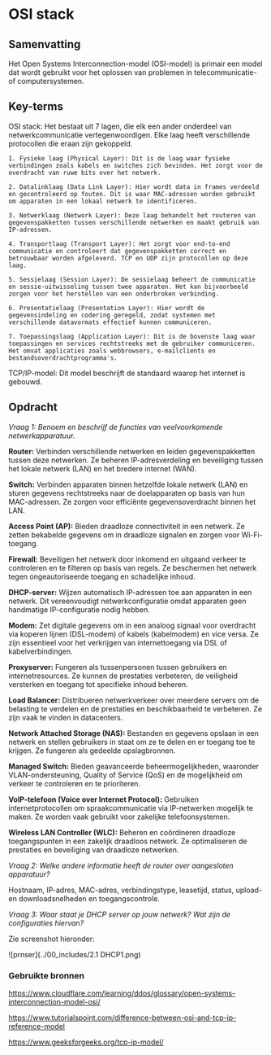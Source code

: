 # OSI stack

## Samenvatting
Het Open Systems Interconnection-model (OSI-model) is primair een model dat wordt gebruikt voor het oplossen van problemen in telecommunicatie- of computersystemen.

## Key-terms

OSI stack: Het bestaat uit 7 lagen, die elk een ander onderdeel van netwerkcommunicatie vertegenwoordigen. Elke laag heeft verschillende protocollen die eraan zijn gekoppeld.
```
1. Fysieke laag (Physical Layer): Dit is de laag waar fysieke verbindingen zoals kabels en switches zich bevinden. Het zorgt voor de overdracht van ruwe bits over het netwerk.
```
```
2. Datalinklaag (Data Link Layer): Hier wordt data in frames verdeeld en gecontroleerd op fouten. Dit is waar MAC-adressen worden gebruikt om apparaten in een lokaal netwerk te identificeren.
```
```
3. Netwerklaag (Network Layer): Deze laag behandelt het routeren van gegevenspakketten tussen verschillende netwerken en maakt gebruik van IP-adressen.
```
```
4. Transportlaag (Transport Layer): Het zorgt voor end-to-end communicatie en controleert dat gegevenspakketten correct en betrouwbaar worden afgeleverd. TCP en UDP zijn protocollen op deze laag.
```
```
5. Sessielaag (Session Layer): De sessielaag beheert de communicatie en sessie-uitwisseling tussen twee apparaten. Het kan bijvoorbeeld zorgen voor het herstellen van een onderbroken verbinding.
```
```
6. Presentatielaag (Presentation Layer): Hier wordt de gegevensindeling en codering geregeld, zodat systemen met verschillende datavormats effectief kunnen communiceren.
```
```
7. Toepassingslaag (Application Layer): Dit is de bovenste laag waar toepassingen en services rechtstreeks met de gebruiker communiceren. Het omvat applicaties zoals webbrowsers, e-mailclients en bestandsoverdrachtprogramma's.
```

TCP/IP-model: Dit model beschrijft de standaard waarop het internet is gebouwd.


## Opdracht
*Vraag 1: Benoem en beschrijf de functies van veelvoorkomende netwerkapparatuur.*

**Router:**
Verbinden verschillende netwerken en leiden gegevenspakketten tussen deze netwerken. Ze beheren IP-adresverdeling en beveiliging tussen het lokale netwerk (LAN) en het bredere internet (WAN).

**Switch:**
Verbinden apparaten binnen hetzelfde lokale netwerk (LAN) en sturen gegevens rechtstreeks naar de doelapparaten op basis van hun MAC-adressen. Ze zorgen voor efficiënte gegevensoverdracht binnen het LAN.

**Access Point (AP):**
Bieden draadloze connectiviteit in een netwerk. Ze zetten bekabelde gegevens om in draadloze signalen en zorgen voor Wi-Fi-toegang.

**Firewall:**
Beveiligen het netwerk door inkomend en uitgaand verkeer te controleren en te filteren op basis van regels. Ze beschermen het netwerk tegen ongeautoriseerde toegang en schadelijke inhoud.

**DHCP-server:**
Wijzen automatisch IP-adressen toe aan apparaten in een netwerk. Dit vereenvoudigt netwerkconfiguratie omdat apparaten geen handmatige IP-configuratie nodig hebben.

**Modem:**
Zet digitale gegevens om in een analoog signaal voor overdracht via koperen lijnen (DSL-modem) of kabels (kabelmodem) en vice versa. Ze zijn essentieel voor het verkrijgen van internettoegang via DSL of kabelverbindingen.

**Proxyserver:**
Fungeren als tussenpersonen tussen gebruikers en internetresources. Ze kunnen de prestaties verbeteren, de veiligheid versterken en toegang tot specifieke inhoud beheren.

**Load Balancer:**
Distribueren netwerkverkeer over meerdere servers om de belasting te verdelen en de prestaties en beschikbaarheid te verbeteren. Ze zijn vaak te vinden in datacenters.

**Network Attached Storage (NAS):**
Bestanden en gegevens opslaan in een netwerk en stellen gebruikers in staat om ze te delen en er toegang toe te krijgen. Ze fungeren als gedeelde opslagbronnen.

**Managed Switch:**
Bieden geavanceerde beheermogelijkheden, waaronder VLAN-ondersteuning, Quality of Service (QoS) en de mogelijkheid om verkeer te controleren en te prioriteren.

**VoIP-telefoon (Voice over Internet Protocol):**
Gebruiken internetprotocollen om spraakcommunicatie via IP-netwerken mogelijk te maken. Ze worden vaak gebruikt voor zakelijke telefoonsystemen.

**Wireless LAN Controller (WLC):**
Beheren en coördineren draadloze toegangspunten in een zakelijk draadloos netwerk. Ze optimaliseren de prestaties en beveiliging van draadloze netwerken.

*Vraag 2: Welke andere informatie heeft de router over aangesloten apparatuur?*

Hostnaam, IP-adres, MAC-adres, verbindingstype, leasetijd, status, upload- en downloadsnelheden en toegangscontrole.

*Vraag 3: Waar staat je DHCP server op jouw netwerk? Wat zijn de configuraties hiervan?*

Zie screenshot hieronder:

![prnser](../00_includes/2.1 DHCP1.png)








### Gebruikte bronnen
https://www.cloudflare.com/learning/ddos/glossary/open-systems-interconnection-model-osi/

https://www.tutorialspoint.com/difference-between-osi-and-tcp-ip-reference-model

https://www.geeksforgeeks.org/tcp-ip-model/
